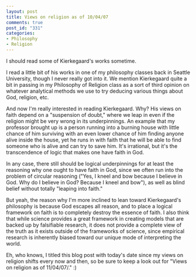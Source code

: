 ```yaml
--- 
layout: post
title: Views on religion as of 10/04/07
comments: true
post_id: "331"
categories:
- Philosophy
- Religion
---
```

I should read some of Kierkegaard's works sometime.

I read a little bit of his works in one of my philosophy classes back in Seattle University, though I never really got into it.  We mention Kierkegaard quite a bit in passing in my Philosophy of Religion class as a sort of third opinion on whatever analytical methods we use to try deducing various things about God, religion, etc.

And now I'm really interested in reading Kierkegaard.  Why?  His views on faith depend on a "suspension of doubt," where we leap in even if the religion might be very wrong in its underpinnings.  An example that my professor brought up is a person running into a burning house with little chance of him surviving with an even lower chance of him finding anyone alive inside the house, yet he runs in with faith that he will be able to find someone who is alive and can try to save him.  It's irrational, but it's the transcendence of logic that makes one have faith in God.

In any case, there still should be logical underpinnings for at least the reasoning why one ought to have faith in God, since we often run into the problem of circular reasoning ("Yes, I kneel and bow because I believe in God.  Why do I believe in God?  Because I kneel and bow"), as well as blind belief without totally "leaping into faith."

But yeah, the reason why I'm more inclined to lean toward Kierkegaard's philosophy is because God escapes all reason, and to place a logical framework on faith is to completely destroy the essence of faith.  I also think that while science provides a great framework in creating models that are backed up by falsifiable research, it does not provide a complete view of the truth as it exists outside of the frameworks of science, since empirical research is inherently biased toward our unique mode of interpreting the world.

Eh, who knows, I titled this blog post with today's date since my views on religion shifts every now and then, so be sure to keep a look out for "Views on religion as of 11/04/07/." :)
